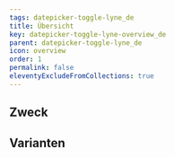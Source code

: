 ```yaml
---
tags: datepicker-toggle-lyne_de
title: Übersicht
key: datepicker-toggle-lyne-overview_de
parent: datepicker-toggle-lyne_de
icon: overview
order: 1
permalink: false
eleventyExcludeFromCollections: true
---
```


## Zweck

## Varianten

